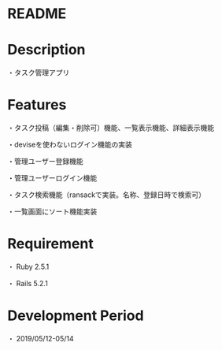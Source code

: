 # README

# Description
・タスク管理アプリ

# Features
・タスク投稿（編集・削除可）機能、一覧表示機能、詳細表示機能

・deviseを使わないログイン機能の実装

・管理ユーザー登録機能

・管理ユーザーログイン機能

・タスク検索機能（ransackで実装。名称、登録日時で検索可）

・一覧画面にソート機能実装

# Requirement
・ Ruby 2.5.1

・ Rails 5.2.1

# Development Period
・ 2019/05/12-05/14
